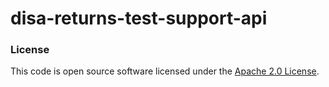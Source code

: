 
# disa-returns-test-support-api

### License

This code is open source software licensed under the [Apache 2.0 License]("http://www.apache.org/licenses/LICENSE-2.0.html").